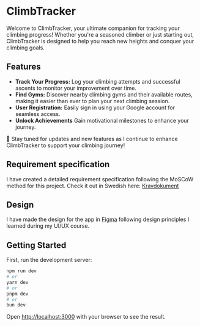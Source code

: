 # ClimbTracker

Welcome to ClimbTracker, your ultimate companion for tracking your climbing progress! Whether you're a seasoned climber or just starting out, ClimbTracker is designed to help you reach new heights and conquer your climbing goals.

## Features
* __Track Your Progress:__ Log your climbing attempts and successful ascents to monitor your improvement over time.
* __Find Gyms:__ Discover nearby climbing gyms and their available routes, making it easier than ever to plan your next climbing session.
* __User Registration:__ Easily sign in using your Google account for seamless access.
* __Unlock Achievements__  Gain motivational milestones to enhance your journey.

🥇 Stay tuned for updates and new features as I continue to enhance ClimbTracker to support your climbing journey!

## Requirement specification

I have created a detailed requirement specification following the MoSCoW method for this project. Check it out in Swedish here:  [Kravdokument](https://1drv.ms/w/c/35e776f45a281d43/EcmUpH-stJNPoIkEP7VtxxkB47b0srZPkUHo2BTTtHvmuw?e=EkwBxH)

## Design

I have made the design for the app in [Figma](https://www.figma.com/file/VcF0Qi5NV1HEN2nMIJ5GMY/ClimbTracker?type=design&node-id=0%3A1&mode=design&t=T8mdP3tb05SEOMdP-1) following design principles I learned during my UI/UX course.

## Getting Started

First, run the development server:

```bash
npm run dev
# or
yarn dev
# or
pnpm dev
# or
bun dev
```

Open [http://localhost:3000](http://localhost:3000) with your browser to see the result.
